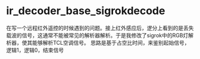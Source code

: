 # ir_decoder_base_sigrokdecode
在写一个远程红外遥控的时候遇到的问题。接上红外感应后，逻分上看到的是丢失载波的信号，这通常不能被常见的解析器解析。于是我修改了sigrok中的RGB灯解析器，使其能够解析TCL空调信号。
思路是基于占空比时间，来鉴别起始信号，逻辑1，逻辑0，结束信号
